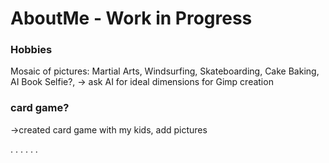 # AboutMe - Work in Progress

 ### Hobbies
 Mosaic of pictures: Martial Arts, Windsurfing, Skateboarding, Cake Baking, AI Book Selfie?, 
 -> ask AI for ideal dimensions for Gimp creation


### card game?
->created card game with my kids, add pictures

.
.
.
.
.
.

